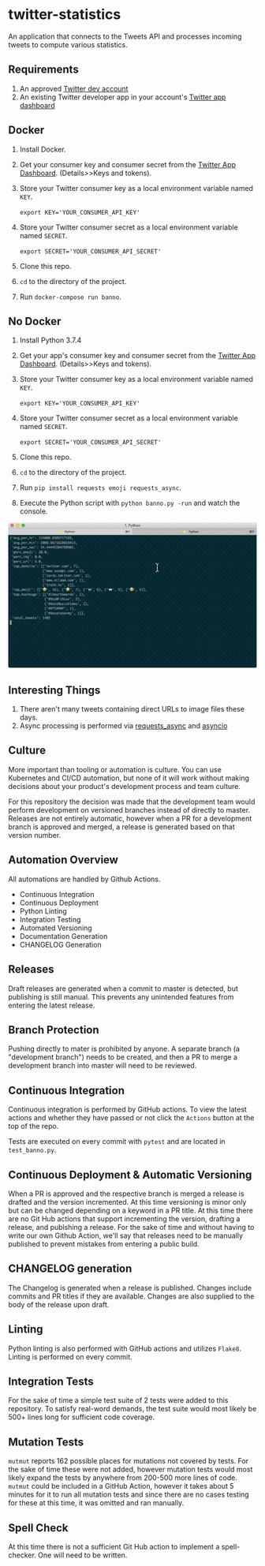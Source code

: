 # twitter-statistics

An application that connects to the Tweets API and processes incoming tweets to compute various statistics.

## Requirements

1. An approved [Twitter dev account](https://developer.twitter.com/en/apply)
2. An existing Twitter developer app in your account's [Twitter app dashboard](https://developer.twitter.com/en/apps)

## Docker

1. Install Docker.
2. Get your consumer key and consumer secret from the [Twitter App Dashboard](https://developer.twitter.com/en/apps). (Details>>Keys and tokens).
3. Store your Twitter consumer key as a local environment variable named `KEY`.

   `export KEY='YOUR_CONSUMER_API_KEY'`

4. Store your Twitter consumer secret as a local environment variable named `SECRET`.

   `export SECRET='YOUR_CONSUMER_API_SECRET'`
5. Clone this repo.
6. `cd` to the directory of the project.
7. Run `docker-compose run banno`.

## No Docker

1. Install Python 3.7.4
1. Get your app's consumer key and consumer secret from the [Twitter App Dashboard](https://developer.twitter.com/en/apps). (Details>>Keys and tokens).
3. Store your Twitter consumer key as a local environment variable named `KEY`.

   `export KEY='YOUR_CONSUMER_API_KEY'`

4. Store your Twitter consumer secret as a local environment variable named `SECRET`.

   `export SECRET='YOUR_CONSUMER_API_SECRET'`
4. Clone this repo.
5. `cd` to the directory of the project.
6. Run `pip install requests emoji requests_async`.
7. Execute the Python script with `python banno.py -run` and watch the console.

![screenshot](screenshot.gif)

## Interesting Things

1. There aren't many tweets containing direct URLs to image files these days.
2. Async processing is performed via [requests_async](https://github.com/encode/requests-async#streaming-responses--requests) and [asyncio](https://docs.python.org/3/library/asyncio.html)

## Culture

More important than tooling or automation is culture. You can use Kubernetes and CI/CD automation, but none of it will work without making decisions about your product's development process and team culture.

For this repository the decision was made that the development team would perform development on versioned branches instead of directly to master.  Releases are not entirely automatic, however when a PR for a development branch is approved and merged, a release is generated based on that version number.

## Automation Overview

All automations are handled by Github Actions.

* Continuous Integration
* Continuous Deployment
* Python Linting
* Integration Testing
* Automated Versioning
* Documentation Generation
* CHANGELOG Generation

## Releases

Draft releases are generated when a commit to master is detected, but publishing is still manual. This prevents any unintended features from entering the latest release.

## Branch Protection

Pushing directly to mater is prohibited by anyone.  A separate branch (a "development branch") needs to be created, and then a PR to merge a development branch into master will need to be reviewed.

## Continuous Integration

Continuous integration is performed by GitHub actions. To view the latest actions and whether they have passed or not click the `Actions` button at the top of the repo.

Tests are executed on every commit with `pytest` and are located in `test_banno.py`.

## Continuous Deployment & Automatic Versioning

When a PR is approved and the respective branch is merged a release is drafted and the version incremented. At this time versioning is minor only but can be changed depending on a keyword in a PR title.  At this time there are no Git Hub actions that support incrementing the version, drafting a release, and publshing a release. For the sake of time and without having to write our own Github Action, we'll say that releases need to be manually published to prevent mistakes from entering a public build.

## CHANGELOG generation

The Changelog is generated when a release is published. Changes include commits and PR titles if they are available.  Changes are also supplied to the body of the release upon draft.

## Linting

Python linting is also performed with GitHub actions and utilizes `Flake8`. Linting is performed on every commit.

## Integration Tests

For the sake of time a simple test suite of 2 tests were added to this repository. To satisfy real-word demands, the test suite would most likely be 500+ lines long for sufficient code coverage.

## Mutation Tests

`mutmut` reports 162 possible places for mutations not covered by tests. For the sake of time these were not added, however mutation tests would most likely expand the tests by anywhere from 200-500 more lines of code.  `mutmut` could be included in a GitHub Action, however it takes about 5 minutes for it to run all mutation tests and since there are no cases testing for these at this time, it was omitted and ran manually.

## Spell Check

At this time there is not a sufficient Git Hub action to implement a spell-checker. One will need to be written.  